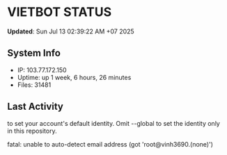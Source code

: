 # VIETBOT STATUS
**Updated**: Sun Jul 13 02:39:22 AM +07 2025

## System Info
- IP: 103.77.172.150
- Uptime: up 1 week, 6 hours, 26 minutes
- Files: 31481

## Last Activity

to set your account's default identity.
Omit --global to set the identity only in this repository.

fatal: unable to auto-detect email address (got 'root@vinh3690.(none)')
